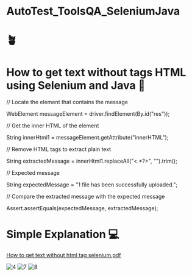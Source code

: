 # AutoTest_ToolsQA_SeleniumJava

<h1>🪴</h1>

# How to get text without tags HTML using Selenium and Java 👊

// Locate the element that contains the message

WebElement messageElement = driver.findElement(By.id("res"));

// Get the inner HTML of the element

String innerHtml1 = messageElement.getAttribute("innerHTML");

// Remove HTML tags to extract plain text

String extractedMessage = innerHtml1.replaceAll("<.*?>", "").trim();

// Expected message

String expectedMessage = "1 file has been successfully uploaded.";

// Compare the extracted message with the expected message

Assert.assertEquals(expectedMessage, extractedMessage);

# Simple Explanation 💻
[How to get text without html tag selenium.pdf](https://github.com/SalhiFayza/APIs_Products/files/13047482/How.to.get.text.without.html.tag.selenium.pdf)

![4](https://github.com/SalhiFayza/APIs_Products/assets/60444937/690ff7b5-4d96-4919-8441-dd932c8cf654)
![7](https://github.com/SalhiFayza/APIs_Products/assets/60444937/78150198-ef69-4fbf-b669-45531d11b0a3)
![8](https://github.com/SalhiFayza/APIs_Products/assets/60444937/c666bbd8-f0d0-4cb5-8d03-fcb569394f64)

